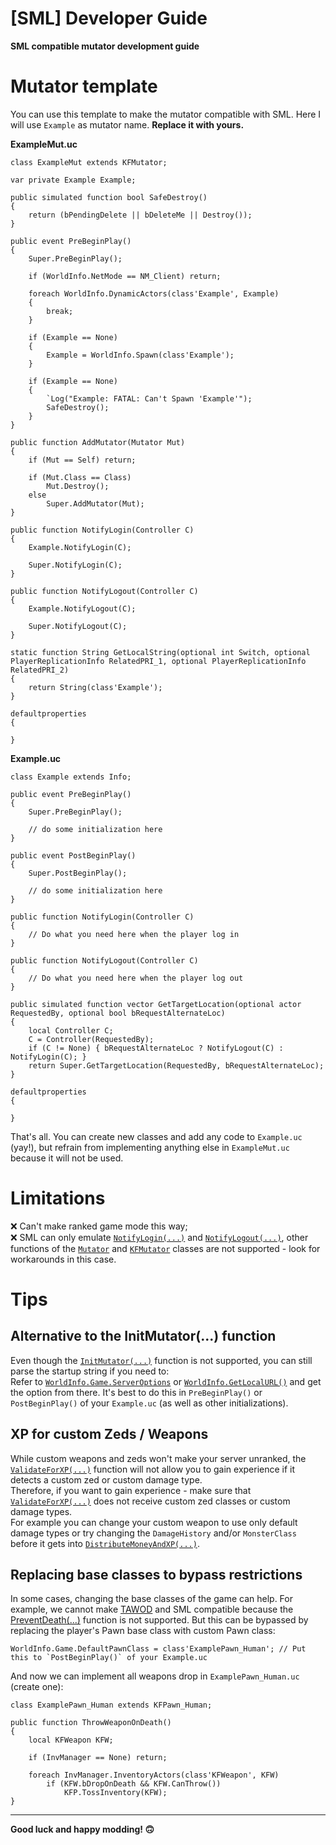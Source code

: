 # [SML] Developer Guide

**SML compatible mutator development guide**

# Mutator template

You can use this template to make the mutator compatible with SML.
Here I will use `Example` as mutator name. **Replace it with yours.**

**ExampleMut.uc**
```unrealscript
class ExampleMut extends KFMutator;
	
var private Example Example;

public simulated function bool SafeDestroy()
{
	return (bPendingDelete || bDeleteMe || Destroy());
}

public event PreBeginPlay()
{
	Super.PreBeginPlay();
	
	if (WorldInfo.NetMode == NM_Client) return;
	
	foreach WorldInfo.DynamicActors(class'Example', Example)
	{
		break;
	}
	
	if (Example == None)
	{
		Example = WorldInfo.Spawn(class'Example');
	}
	
	if (Example == None)
	{
		`Log("Example: FATAL: Can't Spawn 'Example'");
		SafeDestroy();
	}
}

public function AddMutator(Mutator Mut)
{
	if (Mut == Self) return;
	
	if (Mut.Class == Class)
		Mut.Destroy();
	else
		Super.AddMutator(Mut);
}

public function NotifyLogin(Controller C)
{
	Example.NotifyLogin(C);
	
	Super.NotifyLogin(C);
}

public function NotifyLogout(Controller C)
{
	Example.NotifyLogout(C);
	
	Super.NotifyLogout(C);
}

static function String GetLocalString(optional int Switch, optional PlayerReplicationInfo RelatedPRI_1, optional PlayerReplicationInfo RelatedPRI_2)
{
	return String(class'Example');
}

defaultproperties
{

}
```

**Example.uc**
```unrealscript
class Example extends Info;

public event PreBeginPlay()
{
	Super.PreBeginPlay();

	// do some initialization here
}

public event PostBeginPlay()
{
	Super.PostBeginPlay();

	// do some initialization here
}

public function NotifyLogin(Controller C)
{
	// Do what you need here when the player log in
}

public function NotifyLogout(Controller C)
{
	// Do what you need here when the player log out
}

public simulated function vector GetTargetLocation(optional actor RequestedBy, optional bool bRequestAlternateLoc)
{
	local Controller C;
	C = Controller(RequestedBy);
	if (C != None) { bRequestAlternateLoc ? NotifyLogout(C) : NotifyLogin(C); }
	return Super.GetTargetLocation(RequestedBy, bRequestAlternateLoc);
}

defaultproperties
{

}
```

That's all. You can create new classes and add any code to `Example.uc` (yay!), but refrain from implementing anything else in `ExampleMut.uc` because it will not be used.  

# Limitations
❌ Can't make ranked game mode this way;  
❌ SML can only emulate [`NotifyLogin(...)`](https://github.com/GenZmeY/KF2-Dev-Scripts/blob/23d1ca3a9a2f62692741e77039f03fe0a913be1d/Engine/Classes/Mutator.uc#L147) and [`NotifyLogout(...)`](https://github.com/GenZmeY/KF2-Dev-Scripts/blob/23d1ca3a9a2f62692741e77039f03fe0a913be1d/Engine/Classes/Mutator.uc#L141), other functions of the [`Mutator`](https://github.com/GenZmeY/KF2-Dev-Scripts/blob/master/Engine/Classes/Mutator.uc) and [`KFMutator`](https://github.com/GenZmeY/KF2-Dev-Scripts/blob/master/KFGame/Classes/KFMutator.uc) classes are not supported - look for workarounds in this case.  

# Tips
## Alternative to the InitMutator(...) function
Even though the [`InitMutator(...)`](https://github.com/GenZmeY/KF2-Dev-Scripts/blob/23d1ca3a9a2f62692741e77039f03fe0a913be1d/KFGame/Classes/KFMutator.uc#L22) function is not supported, you can still parse the startup string if you need to:  
Refer to [`WorldInfo.Game.ServerOptions`](https://github.com/GenZmeY/KF2-Dev-Scripts/blob/23d1ca3a9a2f62692741e77039f03fe0a913be1d/Engine/Classes/GameInfo.uc#L209) or [`WorldInfo.GetLocalURL()`](https://github.com/GenZmeY/KF2-Dev-Scripts/blob/23d1ca3a9a2f62692741e77039f03fe0a913be1d/Engine/Classes/WorldInfo.uc#L1315) and get the option from there. It's best to do this in `PreBeginPlay()` or `PostBeginPlay()` of your `Example.uc` (as well as other initializations).  

## XP for custom Zeds / Weapons
While custom weapons and zeds won't make your server unranked, the [`ValidateForXP(...)`](https://github.com/GenZmeY/KF2-Dev-Scripts/blob/23d1ca3a9a2f62692741e77039f03fe0a913be1d/KFGame/Classes/KFGameInfo.uc#L2564) function will not allow you to gain experience if it detects a custom zed or custom damage type.  
Therefore, if you want to gain experience - make sure that [`ValidateForXP(...)`](https://github.com/GenZmeY/KF2-Dev-Scripts/blob/23d1ca3a9a2f62692741e77039f03fe0a913be1d/KFGame/Classes/KFGameInfo.uc#L2564) does not receive custom zed classes or custom damage types.  
For example you can change your custom weapon to use only default damage types or try changing the `DamageHistory` and/or `MonsterClass` before it gets into [`DistributeMoneyAndXP(...)`](https://github.com/GenZmeY/KF2-Dev-Scripts/blob/23d1ca3a9a2f62692741e77039f03fe0a913be1d/KFGame/Classes/KFGameInfo.uc#L2489).  

## Replacing base classes to bypass restrictions
In some cases, changing the base classes of the game can help. For example, we cannot make [TAWOD](https://steamcommunity.com/sharedfiles/filedetails/?id=2379769040) and SML compatible because the [PreventDeath(...)](https://github.com/GenZmeY/KF2-TAWOD/blob/master/TAWOD/Classes/TAWODMut.uc#L19) function is not supported. But this can be bypassed by replacing the player's Pawn base class with custom Pawn class:  
```unrealscript
WorldInfo.Game.DefaultPawnClass = class'ExamplePawn_Human'; // Put this to `PostBeginPlay()` of your Example.uc
```

And now we can implement all weapons drop in `ExamplePawn_Human.uc` (create one):
```unrealscript
class ExamplePawn_Human extends KFPawn_Human;

public function ThrowWeaponOnDeath()
{
	local KFWeapon KFW;
	
	if (InvManager == None) return;
	
	foreach InvManager.InventoryActors(class'KFWeapon', KFW)
		if (KFW.bDropOnDeath && KFW.CanThrow())
			KFP.TossInventory(KFW);
}
```

***

**Good luck and happy modding! 🙃**
